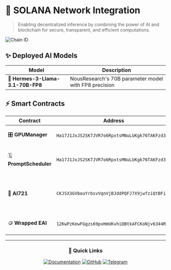 # 🚀 SOLANA Network Integration

> Enabling decentralized inference by combining the power of AI and blockchain for secure, transparent, and efficient computations.

![Chain ID](https://img.shields.io/badge/Chain%20ID-8453-blue)

## ✨ Deployed AI Models

| Model | Description |
|-------|-------------| 
| 🔮 **Hermes-3-Llama-3.1-70B-FP8** | NousResearch's 70B parameter model with FP8 precision | 

## ⚡ Smart Contracts

| Contract | Address | Purpose |
|----------|---------|---------|
| 🎛️ **GPUManager** | `Ha17J1JxJS2SK7JVR7o6RpxtsMNuLUKgk76TAKFzd39x` | Manages GPU resources |
| 🗓️ **PromptScheduler** | `Ha17J1JxJS2SK7JVR7o6RpxtsMNuLUKgk76TAKFzd39x` | Handles prompt queue and execution |
| 🤖 **AI721** | `CKJSX3GVbouYrbsvVqnVjBJddPQFJ7X9jwfziQtBFiuG` | NFT standard for AI agents' inference and management |
| 🪙 **Wrapped EAI** | `12KwPzKewFGgzs69pvHmUKvhiDBtkAFCKoNjv6344Rkm` | Wrapped token for EAI protocol |

---

<div align="center">

### 🔗 Quick Links

[![Documentation](https://img.shields.io/badge/Documentation-Read%20More-green)](https://docs.eternalai.org/eternal-ai)
[![GitHub](https://img.shields.io/badge/GitHub-Contribute-black)](https://github.com/eternalai-org/truly-open-ai/)
[![Telegram](https://img.shields.io/badge/Telegram-Join%20Chat-blue)](https://t.me/EternalAIDevs/)

</div>

